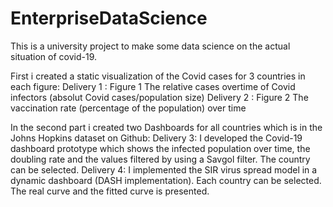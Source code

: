 # EnterpriseDataScience
This is a university project to make some data science on the actual situation of covid-19.

First i created a static visualization of the Covid cases for 3 countries in each figure:
        Delivery 1 : Figure 1 The relative cases overtime of Covid infectors (absolut Covid cases/population size)
        Delivery 2 : Figure 2 The vaccination rate (percentage of the population) over time
        
In the second part i created two Dashboards for all countries which is in the Johns Hopkins dataset on Github:
        Delivery 3: I developed the Covid-19 dashboard prototype which shows the infected population over time, the doubling rate and the values filtered           by using a Savgol filter. The country can be selected.
        Delivery 4: I implemented the SIR virus spread model in a dynamic dashboard (DASH implementation). Each country can be selected. The real curve and         the fitted curve is presented.
